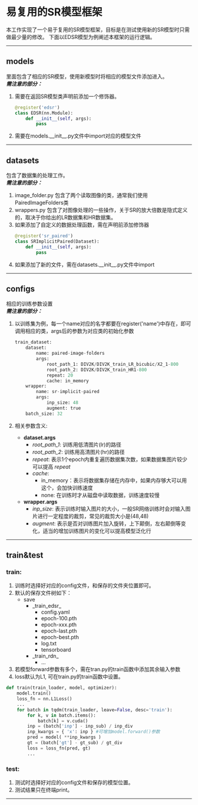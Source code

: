 # 易复用的SR模型框架
本工作实现了一个易于复用的SR模型框架，目标是在测试使用新的SR模型时只需做最少量的修改。
下面以EDSR模型为例阐述本框架的运行逻辑。
***
## models
里面包含了相应的SR模型，使用新模型时将相应的模型文件添加进入。  
___需注意的部分：___ 
1. 需要在返回SR模型类声明前添加一个修饰器。

    ```python
    @register('edsr')
    class EDSR(nn.Module):
        def __init__(self, args):
            pass
    ```

2. 需要在models.\_\_init\_\_.py文件中import对应的模型文件

***
## datasets
包含了数据集的处理工作。  
___需注意的部分：___
1. image_folder.py 包含了两个读取图像的类，通常我们使用PairedImageFolders类
2. wrappers.py 包含了对图像处理的一些操作，关于SR的放大倍数是隐式定义的，取决于你给出的LR数据集和HR数据集。
3. 如果添加了自定义的数据处理函数，需在声明前添加修饰器
    ```python
    @register('sr_paired')
    class SRImplicitPaired(Dataset):
        def __init__(self, args):
            pass
    ```
4. 如果添加了新的文件，需在datasets.\_\_init\_\_.py文件中import
***
## configs
相应的训练参数设置  
___需注意的部分：___
1. 以训练集为例，每一个name对应的名字都要在register('name')中存在，即可调用相应的类，args后的参数为对应类的初始化参数
    ```python
    train_dataset:
        dataset:
            name: paired-image-folders
            args:
                root_path_1: DIV2K/DIV2K_train_LR_bicubic/X2_1-800
                root_path_2: DIV2K/DIV2K_train_HR1-800
                repeat: 20
                cache: in_memory
        wrapper:
            name: sr-implicit-paired
            args:
                inp_size: 48
                augment: true
        batch_size: 32
    ```
2. 相关参数含义:

    + __dataset.args__
        + _root_path_1_: 训练用低清图片(lr)的路径
        + _root_path_2_: 训练用高清图片(hr)的路径 
        + _repeat_: 表示1个epoch内重复遍历数据集次数，如果数据集图片较少可以提高 _repeat_
        + _cache_: 
            + in_memory：表示将数据集存储在内存中，如果内存够大可以用这个，会加快训练速度
            + none: 在训练时才从磁盘中读取数据，训练速度较慢
    + __wrapper.args__
        + _inp_size_: 表示训练时输入图片的大小，一般SR网络训练时会对输入图片进行一定程度的裁剪，常见的裁剪大小是(48,48)
        + _augment_: 表示是否对训练图片加入旋转，上下颠倒，左右颠倒等变化，适当的增加训练图片的变化可以提高模型泛化行
***
## train&test
### train: 
1. 训练时选择好对应的config文件，和保存的文件夹位置即可。
2. 默认的保存文件树如下：  
    * save
        * \_train_edsr\_
            * config.yaml
            * epoch-100.pth
            * epoch-xxx.pth
            * epoch-last.pth
            * epoch-best.pth
            * log.txt
            * tensorboard
        * \_train_rdn\_
            * ...
3. 若模型forward参数有多个，需在tran.py的train函数中添加其余输入参数
4. loss默认为L1, 可在train.py的train函数中设置。
```python
def train(train_loader, model, optimizer):
    model.train()
    loss_fn = nn.L1Loss()
    ...
    for batch in tqdm(train_loader, leave=False, desc='train'):        
        for k, v in batch.items():
            batch[k] = v.cuda()
        inp = (batch['inp'] - inp_sub) / inp_div            
        inp_kwargs = { 'x': inp } #可增加model.forward()参数                      
        pred = model( **inp_kwargs )
        gt = (batch['gt'] - gt_sub) / gt_div
        loss = loss_fn(pred, gt)
        ...

```
### test: 
1. 测试时选择好对应的config文件和保存的模型位置。
2. 测试结果只在终端print。
***

